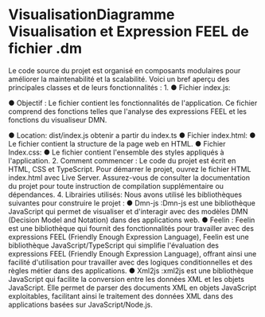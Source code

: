 # VisualisationDiagramme Visualisation et Expression FEEL de fichier .dm
Le code source du projet est organisé en composants modulaires pour améliorer la 
maintenabilité et la scalabilité. Voici un bref aperçu des principales classes et de 
leurs fonctionnalités :
1.
● Fichier index.js:

● Objectif : Le fichier contient les fonctionnalités de l'application. Ce 
fichier comprend des fonctions telles que l'analyse des expressions 
FEEL et les fonctions du visualiseur DMN.

● Location: dist/index.js obtenir a partir du index.ts
● Fichier index.html:
● Le fichier contient la structure de la page web en HTML.
● Fichier Index.css:
● Le fichier contient l'ensemble des styles appliqués à l'application.
2. Comment commencer :
Le code du projet est écrit en HTML, CSS et TypeScript. Pour démarrer le projet, 
ouvrez le fichier HTML index.html avec Live Server. Assurez-vous de consulter la 
documentation du projet pour toute instruction de compilation supplémentaire ou 
dépendances.
4. Librairies utilisés:
Nous avons utilisé les bibliothèques suivantes pour construire le projet : 
● Dmn-js :Dmn-js est une bibliothèque JavaScript qui permet de visualiser et 
d'interagir avec des modèles DMN (Decision Model and Notation) dans des 
applications web.
● Feelin : Feelin est une bibliothèque qui fournit des fonctionnalités pour 
travailler avec des expressions FEEL (Friendly Enough Expression 
Language), Feelin est une bibliothèque JavaScript/TypeScript qui simplifie 
l'évaluation des expressions FEEL (Friendly Enough Expression Language), 
offrant ainsi une facilité d'utilisation pour travailler avec des logiques 
conditionnelles et des règles métier dans des applications.
● Xml2js :xml2js est une bibliothèque JavaScript qui facilite la conversion entre 
les données XML et les objets JavaScript. Elle permet de parser des 
documents XML en objets JavaScript exploitables, facilitant ainsi le traitement 
des données XML dans des applications basées sur JavaScript/Node.js.

